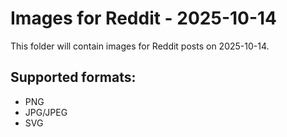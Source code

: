 # Images for Reddit - 2025-10-14

This folder will contain images for Reddit posts on 2025-10-14.

## Supported formats:
- PNG
- JPG/JPEG
- SVG
